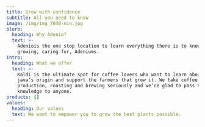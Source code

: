 ```yaml
---
title: Grow with confidence
subtitle: All you need to know
image: /img/img_7048-min.jpg
blurb:
  heading: Why Adenio?
  text: >-
    Adeniois the one stop location to learn everything there is to know about
    growing, caring for, Adeniums.
intro:
  heading: What we offer
  text: >-
    Kaldi is the ultimate spot for coffee lovers who want to learn about their
    java’s origin and support the farmers that grew it. We take coffee
    production, roasting and brewing seriously and we’re glad to pass that
    knowledge to anyone.
products: []
values:
  heading: Our values
  text: We want to empower you to grow the best plants possible.
---
```


